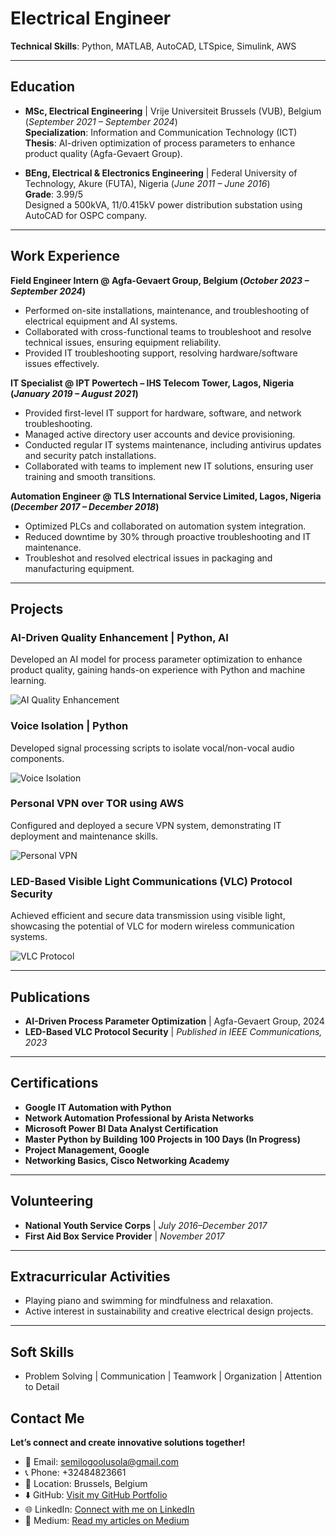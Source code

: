 
# Electrical Engineer
**Technical Skills**: Python, MATLAB, AutoCAD, LTSpice, Simulink, AWS

---

## Education
- **MSc, Electrical Engineering** | Vrije Universiteit Brussels (VUB), Belgium (_September 2021 – September 2024_)  
  **Specialization**: Information and Communication Technology (ICT)  
  **Thesis**: AI-driven optimization of process parameters to enhance product quality (Agfa-Gevaert Group).

- **BEng, Electrical & Electronics Engineering** | Federal University of Technology, Akure (FUTA), Nigeria (_June 2011 – June 2016_)  
  **Grade**: 3.99/5  
  Designed a 500kVA, 11/0.415kV power distribution substation using AutoCAD for OSPC company.

---

## Work Experience
**Field Engineer Intern @ Agfa-Gevaert Group, Belgium (_October 2023 – September 2024_)**  
- Performed on-site installations, maintenance, and troubleshooting of electrical equipment and AI systems.  
- Collaborated with cross-functional teams to troubleshoot and resolve technical issues, ensuring equipment reliability.  
- Provided IT troubleshooting support, resolving hardware/software issues effectively.

**IT Specialist @ IPT Powertech – IHS Telecom Tower, Lagos, Nigeria (_January 2019 – August 2021_)**  
- Provided first-level IT support for hardware, software, and network troubleshooting.  
- Managed active directory user accounts and device provisioning.  
- Conducted regular IT systems maintenance, including antivirus updates and security patch installations.  
- Collaborated with teams to implement new IT solutions, ensuring user training and smooth transitions.

**Automation Engineer @ TLS International Service Limited, Lagos, Nigeria (_December 2017 – December 2018_)**  
- Optimized PLCs and collaborated on automation system integration.  
- Reduced downtime by 30% through proactive troubleshooting and IT maintenance.  
- Troubleshot and resolved electrical issues in packaging and manufacturing equipment.

---

## Projects

### AI-Driven Quality Enhancement | Python, AI  
Developed an AI model for process parameter optimization to enhance product quality, gaining hands-on experience with Python and machine learning.

![AI Quality Enhancement](#)

### Voice Isolation | Python  
Developed signal processing scripts to isolate vocal/non-vocal audio components.

![Voice Isolation](#)

### Personal VPN over TOR using AWS  
Configured and deployed a secure VPN system, demonstrating IT deployment and maintenance skills.

![Personal VPN](#)

### LED-Based Visible Light Communications (VLC) Protocol Security  
Achieved efficient and secure data transmission using visible light, showcasing the potential of VLC for modern wireless communication systems.

![VLC Protocol](#)

---

## Publications
- **AI-Driven Process Parameter Optimization** | Agfa-Gevaert Group, 2024  
- **LED-Based VLC Protocol Security** | *Published in IEEE Communications, 2023*

---

## Certifications
- **Google IT Automation with Python**  
- **Network Automation Professional by Arista Networks**  
- **Microsoft Power BI Data Analyst Certification**  
- **Master Python by Building 100 Projects in 100 Days (In Progress)**  
- **Project Management, Google**  
- **Networking Basics, Cisco Networking Academy**

---

## Volunteering
- **National Youth Service Corps** | *July 2016–December 2017*  
- **First Aid Box Service Provider** | *November 2017*

---

## Extracurricular Activities
- Playing piano and swimming for mindfulness and relaxation.  
- Active interest in sustainability and creative electrical design projects.

---

## Soft Skills
- Problem Solving | Communication | Teamwork | Organization | Attention to Detail

## Contact Me
**Let’s connect and create innovative solutions together!**

- 📧 Email: [semilogoolusola@gmail.com](mailto:semilogoolusola@gmail.com)
- 📞 Phone: +32484823661
- 📍 Location: Brussels, Belgium
- ⬇️ GitHub: [Visit my GitHub Portfolio](https://github.com/SemilogoDan)
- 🌐 LinkedIn: [Connect with me on LinkedIn](https://www.linkedin.com/in/semilogo-dan-s-ba86b2206/)
- 📝 Medium: [Read my articles on Medium](https://medium.com/@semilogosola)

